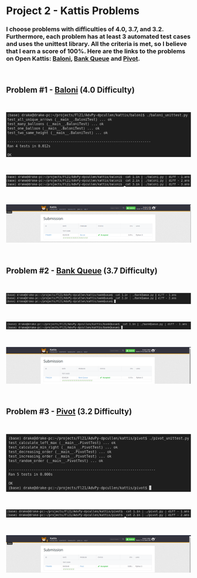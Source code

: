# Project 2 - Kattis Problems

### I choose problems with difficulties of 4.0, 3.7, and 3.2. Furthermore, each problem has at least 3 automated test cases and uses the unittest library. All the criteria is met, so I believe that I earn a score of 100%. Here are the links to the problems on Open Kattis: [Baloni](https://open.kattis.com/problems/baloni), [Bank Queue](https://open.kattis.com/problems/bank) and [Pivot](https://open.kattis.com/problems/pivot).

<br/>

## Problem #1 - [Baloni](https://open.kattis.com/problems/baloni) (4.0 Difficulty)
<br/>


![alt text](baloni/unit_tests.png)

<br/>

![alt text](baloni/kattis_tests.png)

<br/>

![alt text](baloni/kattis_accepted.png)

<br/>

## Problem #2 - [Bank Queue](https://open.kattis.com/problems/bank) (3.7 Difficulty)
<br/>

![alt text](bankQueue/unit_tests.png)

<br/>

![alt text](bankQueue/kattis_tests.png)

<br/>

![alt text](bankQueue/kattis_accepted.png)

<br/>

## Problem #3 - [Pivot](https://open.kattis.com/problems/pivot) (3.2 Difficulty)
<br/>

![alt text](pivot/unit_tests.png)

<br/>

![alt text](pivot/kattis_tests.png)

<br/>

![alt text](pivot/kattis_accepted.png)

<br/>